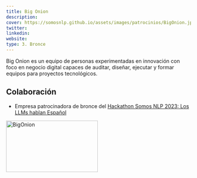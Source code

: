 ```yaml
---
title: Big Onion
description:
cover: https://somosnlp.github.io/assets/images/patrocinios/BigOnion.jpg
twitter: 
linkedin:
website: 
type: 3. Bronce
---
```


Big Onion es un equipo de personas experimentadas en innovación con foco en negocio digital capaces de auditar, diseñar, ejecutar y formar equipos para proyectos tecnológicos.

## Colaboración

- Empresa patrocinadora de bronce del [Hackathon Somos NLP 2023: Los LLMs hablan Español](https://somosnlp.org/hackathon)

<div class="flex justify-center">
    <img alt="BigOnion" width="250" height="140" 
    src="https://somosnlp.github.io/assets/images/patrocinios/BigOnion.jpg" />
</div>
